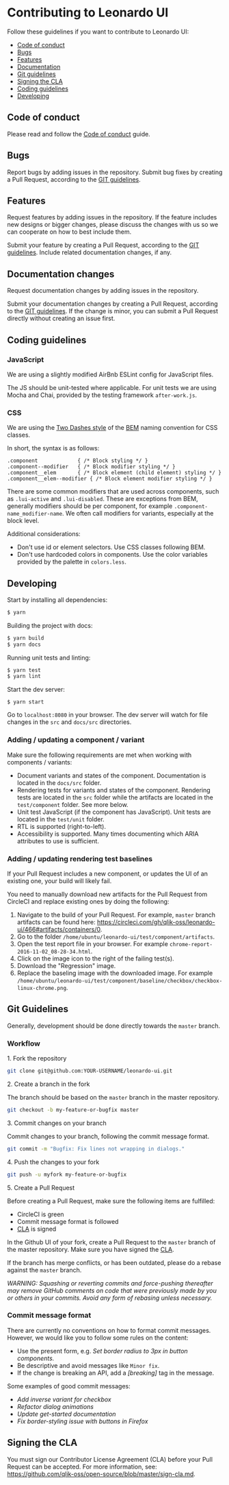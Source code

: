 # Contributing to Leonardo UI

Follow these guidelines if you want to contribute to Leonardo UI:

 - [Code of conduct](#code-of-conduct)
 - [Bugs](#bugs)
 - [Features](#features)
 - [Documentation](#documentation)
 - [Git guidelines](#git)
 - [Signing the CLA](#cla)
 - [Coding guidelines](#coding)
 - [Developing](#developing)

## <a name="code-of-conduct"></a> Code of conduct

Please read and follow the [Code of conduct](https://github.com/qlik-oss/open-source/blob/master/CODE_OF_CONDUCT.md) guide.

## <a name="bugs"></a> Bugs

Report bugs by adding issues in the repository. Submit bug fixes by creating a Pull Request, according to the [GIT guidelines](#git).

## <a name="features"></a> Features

Request features by adding issues in the repository. If the feature includes new designs or bigger changes,
please discuss the changes with us so we can cooperate on how to best include them.

Submit your feature by creating a Pull Request, according to the [GIT guidelines](#git). Include related documentation changes, if any.


## <a name="documentation"></a> Documentation changes

Request documentation changes by adding issues in the repository.

Submit your documentation changes by creating a Pull Request, according to the [GIT guidelines](#git).
If the change is minor, you can submit a Pull Request directly without creating an issue first. 

## <a name="coding"></a> Coding guidelines

### JavaScript

We are using a slightly modified AirBnb ESLint config for JavaScript files.

The JS should be unit-tested where applicable. For unit tests we are using Mocha and Chai, provided
by the testing framework `after-work.js`.

### CSS

We are using the [Two Dashes style](https://en.bem.info/methodology/naming-convention/#two-dashes-style) of the [BEM](https://en.bem.info/method) naming convention for CSS classes.

In short, the syntax is as follows:

```
.component             { /* Block styling */ }
.component--modifier   { /* Block modifier styling */ }
.component__elem       { /* Block element (child element) styling */ }
.component__elem--modifier { /* Block element modifier styling */ }
```

There are some common modifiers that are used across components, such as `.lui-active` and `.lui-disabled`.
These are exceptions from BEM, generally modifiers should be per component, for example `.component-name_modifier-name`. We often call modifiers for variants, especially at the block level.

Additional considerations:

- Don't use id or element selectors. Use CSS classes following BEM.
- Don't use hardcoded colors in components. Use the color variables provided by the palette in `colors.less`.


## Developing

Start by installing all dependencies:

```sh
$ yarn
```

Building the project with docs:

```sh
$ yarn build
$ yarn docs
```

Running unit tests and linting:

```sh
$ yarn test
$ yarn lint
```

Start the dev server:

```shell
$ yarn start
```

Go to `localhost:8080` in your browser. The dev server will watch for file changes in the `src` and `docs/src` directories.


### Adding / updating a component / variant

Make sure the following requirements are met when working with components / variants:

- Document variants and states of the component. Documentation is located in the `docs/src` folder.
- Rendering tests for variants and states of the component. Rendering tests are located in the `src` folder while the artifacts are located in the `test/component` folder. See more below.
- Unit test JavaScript (if the component has JavaScript). Unit tests are located in the `test/unit` folder.
- RTL is supported (right-to-left).
- Accessibility is supported. Many times documenting which ARIA attributes to use is sufficient.


### Adding / updating rendering test baselines

If your Pull Request includes a new component, or updates the UI of an existing one, your build will likely fail.

You need to manually download new artifacts for the Pull Request from CircleCI and replace existing ones by doing the following:

1. Navigate to the build of your Pull Request. For example, `master` branch artifacts can be found here: https://circleci.com/gh/qlik-oss/leonardo-ui/466#artifacts/containers/0.
2. Go to the folder `/home/ubuntu/leonardo-ui/test/component/artifacts`. 
3. Open the test report file in your browser. For example `chrome-report-2016-11-02_08-28-34.html`.
4. Click on the image icon to the right of the failing test(s).
5. Download the "Regression" image.
6. Replace the baseling image with the downloaded image. For example `/home/ubuntu/leonardo-ui/test/component/baseline/checkbox/checkbox-linux-chrome.png`. 


## <a name="git"></a> Git Guidelines

Generally, development should be done directly towards the `master` branch.

### Workflow

1\. Fork the repository

```sh
git clone git@github.com:YOUR-USERNAME/leonardo-ui.git
```

2\. Create a branch in the fork

The branch should be based on the `master` branch in the master repository.

```sh
git checkout -b my-feature-or-bugfix master
```

3\. Commit changes on your branch

Commit changes to your branch, following the commit message format.

```sh
git commit -m "Bugfix: Fix lines not wrapping in dialogs."
```

4\. Push the changes to your fork

```sh
git push -u myfork my-feature-or-bugfix
```

5\. Create a Pull Request

Before creating a Pull Request, make sure the following items are fulfilled:

- CircleCI is green
- Commit message format is followed
- [CLA](#cla) is signed

In the Github UI of your fork, create a Pull Request to the `master` branch of the master repository. Make sure you have signed the [CLA](https://github.com/qlik-oss/open-source/blob/master/sign-cla.md).

If the branch has merge conflicts, or has been outdated, please do a rebase against the `master` branch.

_WARNING: Squashing or reverting commits and force-pushing thereafter may remove GitHub comments on code that were previously made by you or others in your commits. Avoid any form of rebasing unless necessary._ 


### Commit message format

There are currently no conventions on how to format commit messages. However, we would like you to follow some rules on the content:

- Use the present form, e.g. _Set border radius to 3px in button components._
- Be descriptive and avoid messages like `Minor fix`.
- If the change is breaking an API, add a _[breaking]_ tag in the message.

Some examples of good commit messages:

- _Add inverse variant for checkbox_
- _Refactor dialog animations_
- _Update get-started documentation_
- _Fix border-styling issue with buttons in Firefox_


## <a name="cla"></a> Signing the CLA

You must sign our Contributor License Agreement (CLA) before your Pull Request can be accepted. For more information, see: https://github.com/qlik-oss/open-source/blob/master/sign-cla.md.
